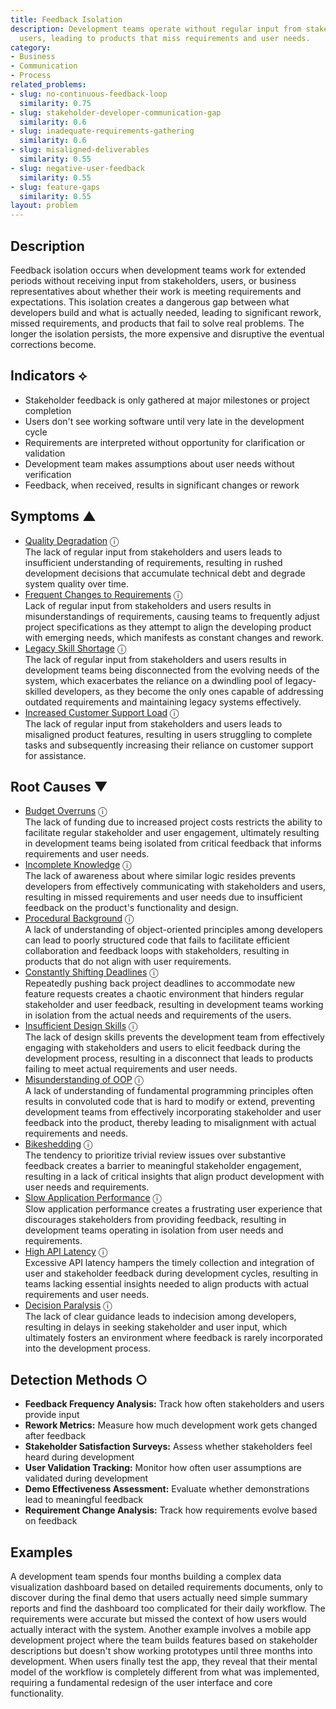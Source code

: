 ```yaml
---
title: Feedback Isolation
description: Development teams operate without regular input from stakeholders and
  users, leading to products that miss requirements and user needs.
category:
- Business
- Communication
- Process
related_problems:
- slug: no-continuous-feedback-loop
  similarity: 0.75
- slug: stakeholder-developer-communication-gap
  similarity: 0.6
- slug: inadequate-requirements-gathering
  similarity: 0.6
- slug: misaligned-deliverables
  similarity: 0.55
- slug: negative-user-feedback
  similarity: 0.55
- slug: feature-gaps
  similarity: 0.55
layout: problem
---
```


## Description

Feedback isolation occurs when development teams work for extended periods without receiving input from stakeholders, users, or business representatives about whether their work is meeting requirements and expectations. This isolation creates a dangerous gap between what developers build and what is actually needed, leading to significant rework, missed requirements, and products that fail to solve real problems. The longer the isolation persists, the more expensive and disruptive the eventual corrections become.

## Indicators ⟡

- Stakeholder feedback is only gathered at major milestones or project completion
- Users don't see working software until very late in the development cycle
- Requirements are interpreted without opportunity for clarification or validation
- Development team makes assumptions about user needs without verification
- Feedback, when received, results in significant changes or rework

## Symptoms ▲
- [Quality Degradation](quality-degradation.md) <span class="info-tooltip" title="Confidence: 0.394, Strength: 0.691">ⓘ</span>
<br/>  The lack of regular input from stakeholders and users leads to insufficient understanding of requirements, resulting in rushed development decisions that accumulate technical debt and degrade system quality over time.
- [Frequent Changes to Requirements](frequent-changes-to-requirements.md) <span class="info-tooltip" title="Confidence: 0.389, Strength: 0.606">ⓘ</span>
<br/>  Lack of regular input from stakeholders and users results in misunderstandings of requirements, causing teams to frequently adjust project specifications as they attempt to align the developing product with emerging needs, which manifests as constant changes and rework.
- [Legacy Skill Shortage](legacy-skill-shortage.md) <span class="info-tooltip" title="Confidence: 0.371, Strength: 0.661">ⓘ</span>
<br/>  The lack of regular input from stakeholders and users results in development teams being disconnected from the evolving needs of the system, which exacerbates the reliance on a dwindling pool of legacy-skilled developers, as they become the only ones capable of addressing outdated requirements and maintaining legacy systems effectively.
- [Increased Customer Support Load](increased-customer-support-load.md) <span class="info-tooltip" title="Confidence: 0.364, Strength: 0.597">ⓘ</span>
<br/>  The lack of regular input from stakeholders and users leads to misaligned product features, resulting in users struggling to complete tasks and subsequently increasing their reliance on customer support for assistance.

## Root Causes ▼
- [Budget Overruns](budget-overruns.md) <span class="info-tooltip" title="Confidence: 0.409, Strength: 0.842">ⓘ</span>
<br/>  The lack of funding due to increased project costs restricts the ability to facilitate regular stakeholder and user engagement, ultimately resulting in development teams being isolated from critical feedback that informs requirements and user needs.
- [Incomplete Knowledge](incomplete-knowledge.md) <span class="info-tooltip" title="Confidence: 0.390, Strength: 0.816">ⓘ</span>
<br/>  The lack of awareness about where similar logic resides prevents developers from effectively communicating with stakeholders and users, resulting in missed requirements and user needs due to insufficient feedback on the product's functionality and design.
- [Procedural Background](procedural-background.md) <span class="info-tooltip" title="Confidence: 0.389, Strength: 0.840">ⓘ</span>
<br/>  A lack of understanding of object-oriented principles among developers can lead to poorly structured code that fails to facilitate efficient collaboration and feedback loops with stakeholders, resulting in products that do not align with user requirements.
- [Constantly Shifting Deadlines](constantly-shifting-deadlines.md) <span class="info-tooltip" title="Confidence: 0.371, Strength: 0.803">ⓘ</span>
<br/>  Repeatedly pushing back project deadlines to accommodate new feature requests creates a chaotic environment that hinders regular stakeholder and user feedback, resulting in development teams working in isolation from the actual needs and requirements of the users.
- [Insufficient Design Skills](insufficient-design-skills.md) <span class="info-tooltip" title="Confidence: 0.360, Strength: 0.818">ⓘ</span>
<br/>  The lack of design skills prevents the development team from effectively engaging with stakeholders and users to elicit feedback during the development process, resulting in a disconnect that leads to products failing to meet actual requirements and user needs.
- [Misunderstanding of OOP](misunderstanding-of-oop.md) <span class="info-tooltip" title="Confidence: 0.357, Strength: 0.819">ⓘ</span>
<br/>  A lack of understanding of fundamental programming principles often results in convoluted code that is hard to modify or extend, preventing development teams from effectively incorporating stakeholder and user feedback into the product, thereby leading to misalignment with actual requirements and needs.
- [Bikeshedding](bikeshedding.md) <span class="info-tooltip" title="Confidence: 0.356, Strength: 0.768">ⓘ</span>
<br/>  The tendency to prioritize trivial review issues over substantive feedback creates a barrier to meaningful stakeholder engagement, resulting in a lack of critical insights that align product development with user needs and requirements.
- [Slow Application Performance](slow-application-performance.md) <span class="info-tooltip" title="Confidence: 0.320, Strength: 0.738">ⓘ</span>
<br/>  Slow application performance creates a frustrating user experience that discourages stakeholders from providing feedback, resulting in development teams operating in isolation from user needs and requirements.
- [High API Latency](high-api-latency.md) <span class="info-tooltip" title="Confidence: 0.316, Strength: 0.767">ⓘ</span>
<br/>  Excessive API latency hampers the timely collection and integration of user and stakeholder feedback during development cycles, resulting in teams lacking essential insights needed to align products with actual requirements and user needs.
- [Decision Paralysis](decision-paralysis.md) <span class="info-tooltip" title="Confidence: 0.313, Strength: 0.739">ⓘ</span>
<br/>  The lack of clear guidance leads to indecision among developers, resulting in delays in seeking stakeholder and user input, which ultimately fosters an environment where feedback is rarely incorporated into the development process.

## Detection Methods ○

- **Feedback Frequency Analysis:** Track how often stakeholders and users provide input
- **Rework Metrics:** Measure how much development work gets changed after feedback
- **Stakeholder Satisfaction Surveys:** Assess whether stakeholders feel heard during development
- **User Validation Tracking:** Monitor how often user assumptions are validated during development
- **Demo Effectiveness Assessment:** Evaluate whether demonstrations lead to meaningful feedback
- **Requirement Change Analysis:** Track how requirements evolve based on feedback

## Examples

A development team spends four months building a complex data visualization dashboard based on detailed requirements documents, only to discover during the final demo that users actually need simple summary reports and find the dashboard too complicated for their daily workflow. The requirements were accurate but missed the context of how users would actually interact with the system. Another example involves a mobile app development project where the team builds features based on stakeholder descriptions but doesn't show working prototypes until three months into development. When users finally test the app, they reveal that their mental model of the workflow is completely different from what was implemented, requiring a fundamental redesign of the user interface and core functionality.
